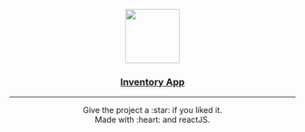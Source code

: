 <p align="center">
  <a href="https://inventoryapp-aagam.netlify.app/">
    <img src="https://user-images.githubusercontent.com/79409258/206977250-b4c26b0d-1d8f-4422-834f-97df20580ad3.png" height="96">
    <h3 align="center">Inventory App</h3>
  </a>
</p>

-----

<p align="center">
Give the project a :star: if you liked it.<br>
Made with :heart: and reactJS.

